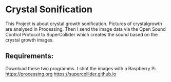 Crystal Sonification
====================

This Project is about crystal growth sonification. 
Pictures of crystalgrowth are analysed in Processing. Then I send the image data via the Open Sound Control Protocol to SuperCollider which creates the sound based on the crystal growth images.

Requirements:
-------------
Download these two programms. I shot the images with a Raspberry Pi.
https://processing.org
https://supercollider.github.io
